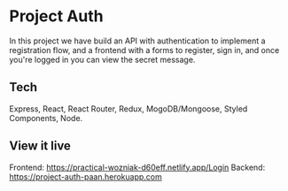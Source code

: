 # Project Auth

In this project we have build an API with authentication to implement a registration flow, and a frontend with a forms to register, sign in, and once you're logged in you can view the secret message.

## Tech

Express, React, React Router, Redux, MogoDB/Mongoose, Styled Components, Node.

## View it live
Frontend:
https://practical-wozniak-d60eff.netlify.app/Login 
Backend: 
https://project-auth-paan.herokuapp.com 
